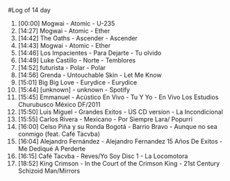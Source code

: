 #Log of 14 day

1. [00:00] Mogwai - Atomic - U-235
1. [14:27] Mogwai - Atomic - Ether
1. [14:42] The Oaths - Ascender - Ascender
1. [14:43] Mogwai - Atomic - Ether
1. [14:46] Los Impacientes - Para Dejarte - Tu olvido
1. [14:49] Luke Castillo - Norte - Temblores
1. [14:52] futurista - Polar - Polar
1. [14:56] Grenda - Untouchable Skin - Let Me Know
1. [15:01] Big Big Love - Eurydice - Eurydice
1. [15:44] [unknown] - unknown - Spotify
1. [15:45] Emmanuel - Acústico En Vivo - Tu Y Yo - En Vivo Los Estudios Churubusco México DF/2011
1. [15:50] Luis Miguel - Grandes Exitos - US CD version - La Incondicional
1. [15:55] Carlos Rivera - Mexicano - Por Siempre Lara/ Popurri
1. [16:00] Celso Piña y su Ronda Bogotá - Barrio Bravo - Aunque no sea conmigo (feat. Café Tacvba)
1. [16:04] Alejandro Fernández - Alejandro Fernandez 15 Años De Exitos - Me Dediqué A Perderte
1. [16:15] Café Tacvba - Reves/Yo Soy Disc 1 - La Locomotora
1. [18:52] King Crimson - In the Court of the Crimson King - 21st Century Schizoid Man/Mirrors
